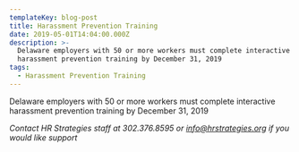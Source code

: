 ```yaml
---
templateKey: blog-post
title: Harassment Prevention Training
date: 2019-05-01T14:04:00.000Z
description: >-
  Delaware employers with 50 or more workers must complete interactive
  harassment prevention training by December 31, 2019
tags:
  - Harassment Prevention Training
---
```

Delaware employers with 50 or more workers must complete interactive harassment prevention training by December 31, 2019

_Contact HR Strategies staff at 302.376.8595 or info@hrstrategies.org if you would like support_
